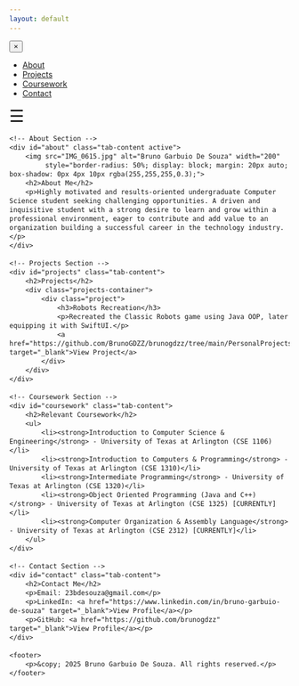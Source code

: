 ```yaml
---
layout: default
---
```


<link rel="stylesheet" href="style.css">
<script src="script.js" defer></script>

<!-- Sidebar -->
<div id="sidebar" class="sidebar">
    <button class="closebtn" onclick="closeNav()">&times;</button>
    <ul class="tabs">
        <li><a href="#" class="tab-link active" data-tab="about">About</a></li>
        <li><a href="#" class="tab-link" data-tab="projects">Projects</a></li>
        <li><a href="#" class="tab-link" data-tab="coursework">Coursework</a></li> <!-- Added Coursework tab -->
        <li><a href="#" class="tab-link" data-tab="contact">Contact</a></li>
    </ul>
</div>

<!-- Main Content -->
<div id="main" class="main-content">
    <!-- Hamburger Icon to open the sidebar -->
    <span style="font-size:30px;cursor:pointer" onclick="openNav()">&#9776;</span>

    <!-- About Section -->
    <div id="about" class="tab-content active">
        <img src="IMG_0615.jpg" alt="Bruno Garbuio De Souza" width="200" 
             style="border-radius: 50%; display: block; margin: 20px auto; box-shadow: 0px 4px 10px rgba(255,255,255,0.3);">
        <h2>About Me</h2>
        <p>Highly motivated and results-oriented undergraduate Computer Science student seeking challenging opportunities. A driven and inquisitive student with a strong desire to learn and grow within a professional environment, eager to contribute and add value to an organization building a successful career in the technology industry.</p>
    </div>

    <!-- Projects Section -->
    <div id="projects" class="tab-content">
        <h2>Projects</h2>
        <div class="projects-container">
            <div class="project">
                <h3>Robots Recreation</h3>
                <p>Recreated the Classic Robots game using Java OOP, later equipping it with SwiftUI.</p>
                <a href="https://github.com/BrunoGDZZ/brunogdzz/tree/main/PersonalProjects2025/RobotsGame" target="_blank">View Project</a>
            </div>
        </div>
    </div>

    <!-- Coursework Section -->
    <div id="coursework" class="tab-content">
        <h2>Relevant Coursework</h2>
        <ul>
            <li><strong>Introduction to Computer Science & Engineering</strong> - University of Texas at Arlington (CSE 1106)</li>
            <li><strong>Introduction to Computers & Programming</strong> - University of Texas at Arlington (CSE 1310)</li>
            <li><strong>Intermediate Programming</strong> - University of Texas at Arlington (CSE 1320)</li>
            <li><strong>Object Oriented Programming (Java and C++)</strong> - University of Texas at Arlington (CSE 1325) [CURRENTLY]</li>
            <li><strong>Computer Organization & Assembly Language</strong> - University of Texas at Arlington (CSE 2312) [CURRENTLY]</li>
        </ul>
    </div>

    <!-- Contact Section -->
    <div id="contact" class="tab-content">
        <h2>Contact Me</h2>
        <p>Email: 23bdesouza@gmail.com</p>
        <p>LinkedIn: <a href="https://www.linkedin.com/in/bruno-garbuio-de-souza" target="_blank">View Profile</a></p>
        <p>GitHub: <a href="https://github.com/brunogdzz" target="_blank">View Profile</a></p>
    </div>

    <footer>
        <p>&copy; 2025 Bruno Garbuio De Souza. All rights reserved.</p>
    </footer>
</div>
